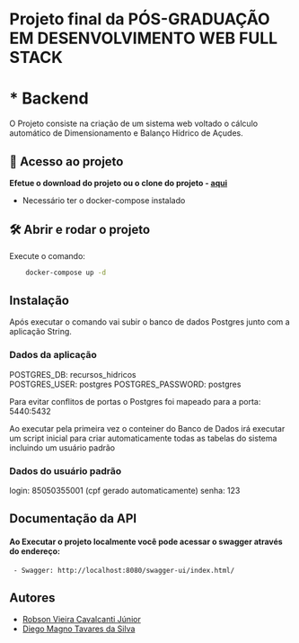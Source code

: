 
# Projeto final da PÓS-GRADUAÇÃO EM DESENVOLVIMENTO WEB FULL STACK
# * Backend

O Projeto consiste na criação de um sistema web voltado o cálculo automático de Dimensionamento e Balanço Hídrico de Açudes.

## 📁 Acesso ao projeto

**Efetue o download do projeto ou o clone do projeto - [aqui](https://github.com/diojp/projeto_final_backend_docker)** 

- Necessário ter o docker-compose instalado


## 🛠️ Abrir e rodar o projeto
Execute o comando:

```bash
    docker-compose up -d
```


## Instalação
Após executar o comando vai subir o banco de dados Postgres junto com a aplicação String.

### Dados da aplicação
POSTGRES_DB: recursos_hidricos  
POSTGRES_USER: postgres
POSTGRES_PASSWORD: postgres

Para evitar conflitos de portas o Postgres foi mapeado para a porta: 5440:5432

Ao executar pela primeira vez o conteiner do Banco de Dados irá executar um script inicial para criar automaticamente todas as tabelas do sistema incluindo um usuário padrão

### Dados do usuário padrão
login: 85050355001 (cpf gerado automaticamente)
senha: 123
    
## Documentação da API

#### Ao Executar o projeto localmente você pode acessar o swagger através do endereço:

```http
 - Swagger: http://localhost:8080/swagger-ui/index.html/

```




## Autores

- [Robson Vieira Cavalcanti Júnior](https://www.github.com/robsonvieirajr)
- [Diego Magno Tavares da Silva](https://github.com/diojp)

